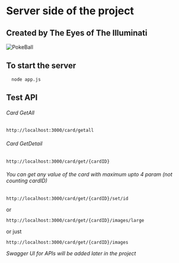 # Server side of the project
## Created by The Eyes of The Illuminati
![PokeBall](https://raw.githubusercontent.com/TranDinhKhoiNguyen512/Commercial-Web-App/main/FinalProjectWAD/img/poke.ico)

## To start the server
```
  node app.js
```
## Test API
###### Card GetAll
```
http://localhost:3000/card/getall
```
###### Card GetDetail
```
http://localhost:3000/card/get/{cardID}
```
###### You can get any value of the card with maximum upto 4 param (not counting cardID)
```
http://localhost:3000/card/get/{cardID}/set/id
```
  or
```
http://localhost:3000/card/get/{cardID}/images/large
```
  or just 
```
http://localhost:3000/card/get/{cardID}/images
```
*Swagger UI for APIs will be added later in the project*
